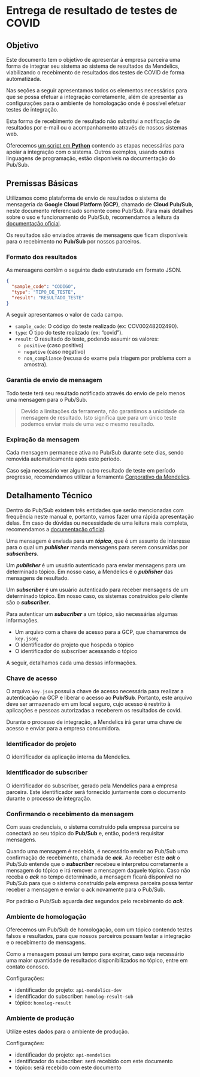 # Entrega de resultado de testes de COVID

## Objetivo

Este documento tem o objetivo de apresentar à empresa parceira uma forma de integrar seu sistema ao sistema de resultados da Mendelics, viabilizando o recebimento de resultados dos testes de COVID de forma automatizada.

Nas seções a seguir apresentamos todos os elementos necessários para que se possa efetuar a integração corretamente, além de apresentar as configurações para o ambiente de homologação onde é possível efetuar testes de integração.

Esta forma de recebimento de resultado não substitui a notificação de resultados por e-mail ou o acompanhamento através de nossos sistemas web.

Oferecemos [um script em **Python**](https://github.com/mendelics/developer-doc/tree/main/examples/resultados/python) contendo as etapas necessárias para apoiar a integração com o sistema. Outros exemplos, usando outras linguagens de programação, estão disponíveis na documentação do Pub/Sub.

## Premissas Básicas

Utilizamos como plataforma de envio de resultados o sistema de mensageria da **Google Cloud Platform (GCP)**, chamado de **Cloud Pub/Sub**, neste documento referenciado somente como Pub/Sub. Para mais detalhes sobre o uso e funcionamento do Pub/Sub, recomendamos a leitura da [documentação oficial](https://cloud.google.com/pubsub/docs/overview).

Os resultados são enviados através de mensagens que ficam disponíveis para o recebimento no **Pub/Sub** por nossos parceiros.

### Formato dos resultados

As mensagens contêm o seguinte dado estruturado em formato JSON.

```json
{
  "sample_code": "CODIGO",
  "type": "TIPO_DE_TESTE",
  "result": "RESULTADO_TESTE"
}
```

A seguir apresentamos o valor de cada campo.

- `sample_code`: O código do teste realizado (ex: COV00248202490).
- `type`: O tipo do teste realizado (ex: “covid”).
- `result`: O resultado do teste, podendo assumir os valores:
  - `positive` (caso positivo)
  - `negative` (caso negativo)
  - `non_compliance` (recusa do exame pela triagem por problema com a amostra).

### Garantia de envio de mensagem

Todo teste terá seu resultado notificado através do envio de pelo menos uma mensagem para o Pub/Sub.

> Devido a limitações da ferramenta, não garantimos a unicidade da mensagem de resultado. Isto significa que para um único teste podemos enviar mais de uma vez o mesmo resultado.

### Expiração da mensagem

Cada mensagem permanece ativa no Pub/Sub durante sete dias, sendo removida automaticamente após este período.

Caso seja necessário ver algum outro resultado de teste em período pregresso, recomendamos utilizar a ferramenta [Corporativo da Mendelics](https://corporativo.mendelics.com.br/).

## Detalhamento Técnico

Dentro do Pub/Sub existem três entidades que serão mencionadas com frequência neste manual e, portanto, vamos fazer uma rápida apresentação delas. Em caso de dúvidas ou necessidade de uma leitura mais completa, recomendamos a [documentação oficial](https://cloud.google.com/pubsub/docs/overview).

Uma mensagem é enviada para um **_tópico_**, que é um assunto de interesse para o qual um **_publisher_** manda mensagens para serem consumidas por **_subscribers_**.

Um **_publisher_** é um usuário autenticado para enviar mensagens para um determinado tópico. Em nosso caso, a Mendelics é o **_publisher_** das mensagens de resultado.

Um **_subscriber_** é um usuário autenticado para receber mensagens de um determinado tópico. Em nosso caso, os sistemas construídos pelo cliente são o **_subscriber_**.

Para autenticar um **_subscriber_** a um tópico, são necessárias algumas informações.

- Um arquivo com a chave de acesso para a GCP, que chamaremos de `key.json`;
- O identificador do projeto que hospeda o tópico
- O identificador do subscriber acessando o tópico

A seguir, detalhamos cada uma dessas informações.

### Chave de acesso

O arquivo `key.json` possui a chave de acesso necessária para realizar a autenticação na GCP e liberar o acesso ao **Pub/Sub**. Portanto, este arquivo deve ser armazenado em um local seguro, cujo acesso é restrito à aplicações e pessoas autorizadas a receberem os resultados de covid.

Durante o processo de integração, a Mendelics irá gerar uma chave de acesso e enviar para a empresa consumidora.

### Identificador do projeto

O identificador da aplicação interna da Mendelics.

### Identificador do subscriber

O identificador do subscriber, gerado pela Mendelics para a empresa parceira. Este identificador será fornecido juntamente com o documento durante o processo de integração.

### Confirmando o recebimento da mensagem

Com suas credenciais, o sistema construído pela empresa parceira se conectará ao seu tópico do **Pub/Sub** e, então, poderá requisitar mensagens.

Quando uma mensagem é recebida, é necessário enviar ao Pub/Sub uma confirmação de recebimento, chamada de **_ack_**. Ao receber este **_ack_** o Pub/Sub entende que o **_subscriber_** recebeu e interpretou corretamente a mensagem do tópico e irá remover a mensagem daquele tópico. Caso não receba o **_ack_** no tempo determinado, a mensagem ficará disponível no Pub/Sub para que o sistema construído pela empresa parceira possa tentar receber a mensagem e enviar o ack novamente para o Pub/Sub.

Por padrão o Pub/Sub aguarda dez segundos pelo recebimento do **_ack_**.

### Ambiente de homologação

Oferecemos um Pub/Sub de homologação, com um tópico contendo testes falsos e resultados, para que nossos parceiros possam testar a integração e o recebimento de mensagens.

Como a mensagem possui um tempo para expirar, caso seja necessário uma maior quantidade de resultados disponibilizados no tópico, entre em contato conosco.

Configurações:

- identificador do projeto: `api-mendelics-dev`
- identificador do subscriber: `homolog-result-sub`
- tópico: `homolog-result`

### Ambiente de produção

Utilize estes dados para o ambiente de produção.

Configurações:

- identificador do projeto: `api-mendelics`
- identificador do subscriber: será recebido com este documento
- tópico: será recebido com este documento
